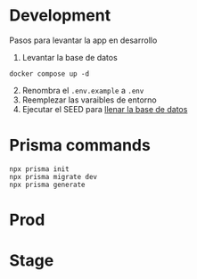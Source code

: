 # Development
Pasos para levantar la app en desarrollo

1. Levantar la base de datos
```
docker compose up -d
```

2. Renombra el `.env.example` a `.env`
3. Reemplezar las varaibles de entorno
4. Ejecutar el SEED para [llenar la base de datos](localhost:3000/api/seed)

# Prisma commands
```
npx prisma init
npx prisma migrate dev
npx prisma generate
```

# Prod

# Stage